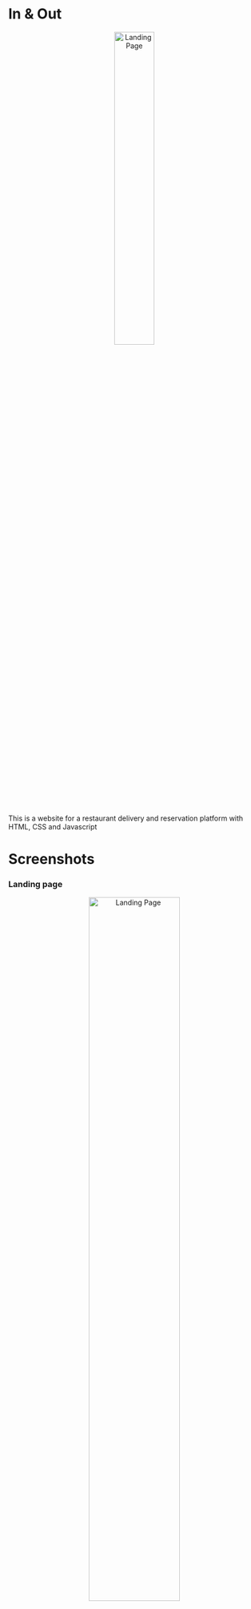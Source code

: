 # In & Out
<div align= "center"><img src="img/logo.png" alt="Landing Page" width= 40% ></div>
This is a website for a restaurant delivery and reservation platform with HTML, CSS and Javascript

# Screenshots
### Landing page
<div align= "center"><img src="screenshots/Landing Page.png" alt="Landing Page" width= 60% ></div>

### Restaurant Search Page
<div align= "center"><img src="screenshots/Restaurant Search Page.png" alt="Landing Page" width= 60%></div>

### Restaurant List Page
<div align= "center"><img src="screenshots/Restaurant List Page.png" alt="Landing Page" width= 60%></div>

### Restaurant List Page
<div align= "center"><img src="screenshots/Restaurant List Page 2.png" alt="Landing Page" width= 60%></div>

### Restaurant Information Page
<div align= "center"><img src="screenshots/Restaurant Information Page.png" alt="Landing Page" width= 60%></div>

### About Us Page
<div align= "center"><img src="screenshots/About Us Page.png" alt="Landing Page" width= 60%></div>

### Blog Page
<div align= "center"><img src="screenshots/Blog Page.png" alt="Landing Page" width= 60%></div>

### Promos Page
<div align= "center"><img src="screenshots/Promos Page.png" alt="Landing Page" width= 60%></div>

## Credits

This project was developed by:
- [Mohamed Louay Saidi](https://github.com/MohamedLouaySaidi)
- [Syrine Meksi](https://github.com/MeksiSyrine)
- Imen Alouani
- Sahar Ougi Boughanmi
